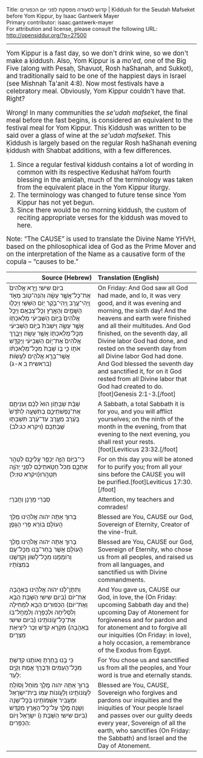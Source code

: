 <html>
<head></head>
<body>
Title: קדוש לסעודה מפסקת לפני יום הכפורים | Ḳiddush for the Seudah Mafseket before Yom Kippur, by Isaac Gantwerk Mayer<br />
Primary contributor: isaac.gantwerk-mayer<br />
For attribution and license, please consult the following URL: <a href="http://opensiddur.org/?p=27500">http://opensiddur.org/?p=27500</a>
<p />
<hr />

<div class="english" style="font-size: 1.2em;">
Yom Kippur is a fast day, so we don't drink wine, so we don't make a ḳiddush. Also, Yom Kippur is a <em>mo'ed</em>, one of the Big Five (along with Pesaḥ, Shavuot, Rosh haShanah, and Sukkot), and traditionally said to be one of the happiest days in Israel (see Mishnah Ta'anit 4:8). Now most festivals have a celebratory meal. Obviously, Yom Kippur couldn't have that. Right?

Wrong! In many communities the <em>se'udah mafseket</em>, the final meal before the fast begins, is considered an equivalent to the festival meal for Yom Kippur. This Ḳiddush was written to be said over a glass of wine at the <em>se'udah mafseket</em>. This Ḳiddush is largely based on the regular Rosh haShanah evening ḳiddush with Shabbat additions, with a few differences.

<ol>
<li>Since a regular festival ḳiddush contains a lot of wording in common with its respective Kedushat haYom fourth blessing in the amidah, much of the terminology was taken from the equivalent place in the Yom Kippur liturgy.</li>

<li>The terminology was changed to future tense since Yom Kippur has not yet begun.</li>

<li>Since there would be no morning ḳiddush, the custom of reciting appropriate verses for the ḳiddush was moved to here.</li>
</ol>

Note: “The CAUSE” is used to translate the Divine Name YHVH, based on the philosophical idea of God as the Prime Mover and on the interpretation of the Name as a causative form of the copula – “causes to be.”
</div>

<table style="margin-left: auto;margin-right: auto;" class="draggable">
<thead><tr><th id="x" style="text-align: right;">Source (Hebrew)</th><th style="text-align: left;">Translation (English)</th></tr></thead>
<tbody>
<tr><td style="vertical-align:top;" width="46%">
<div class="liturgy"><span lang="he">
<span class="instruction">ביום שישי׃</span> וַיַּ֤רְא אֱלֹהִים֙ אֶת־כׇּל־אֲשֶׁ֣ר עָשָׂ֔ה וְהִנֵּה־ט֖וֹב מְאֹ֑ד וַֽיְהִי־עֶ֥רֶב וַֽיְהִי־בֹ֖קֶר י֥וֹם הַשִּׁשִּֽׁי׃ וַיְכֻלּ֛וּ הַשָּׁמַ֥יִם וְהָאָ֖רֶץ וְכׇל־צְבָאָֽם׃ וַיְכַ֤ל אֱלֹהִים֙ בַּיּ֣וֹם הַשְּׁבִיעִ֔י מְלַאכְתּ֖וֹ אֲשֶׁ֣ר עָשָׂ֑ה וַיִּשְׁבֹּת֙ בַּיּ֣וֹם הַשְּׁבִיעִ֔י מִכׇּל־מְלַאכְתּ֖וֹ אֲשֶׁ֥ר עָשָֽׂה׃ וַיְבָ֤רֶךְ אֱלֹהִים֙ אֶת־י֣וֹם הַשְּׁבִיעִ֔י וַיְקַדֵּ֖שׁ אֹת֑וֹ כִּ֣י ב֤וֹ שָׁבַת֙ מִכׇּל־מְלַאכְתּ֔וֹ אֲשֶׁר־בָּרָ֥א אֱלֹהִ֖ים לַעֲשֽׂוֹת׃ <span class="citation">(בראשית ב א-ג)</span>
</span></div></td>
 
<td style="vertical-align:top;" width="53%">
<div class="english">
<span class="instruction">On Friday:</span> And God saw all God had made, and lo, it was very good, and it was evening and morning, the sixth day! And the heavens and earth were finished and all their multitudes. And God finished, on the seventh day, all Divine labor God had done, and rested on the seventh day from all Divine labor God had done. And God blessed the seventh day and sanctified it, for on it God rested from all Divine labor that God had created to do.[foot]Genesis 2:1-3.[/foot]
</div></td></tr>


<tr><td style="vertical-align:top;" width="46%">
<div class="liturgy"><span lang="he">
שַׁבַּ֨ת שַׁבָּת֥וֹן הוּא֙ לָכֶ֔ם וְעִנִּיתֶ֖ם אֶת־נַפְשֹׁתֵיכֶ֑ם בְּתִשְׁעָ֤ה לַחֹ֙דֶשׁ֙ בָּעֶ֔רֶב מֵעֶ֣רֶב עַד־עֶ֔רֶב תִּשְׁבְּת֖וּ שַׁבַּתְּכֶֽם׃ <span class="citation">(ויקרא כג:לב)</span>
</span></div></td>
 
<td style="vertical-align:top;" width="53%">
<div class="english">
A Sabbath, a total Sabbath it is for you, and you will afflict yourselves; on the ninth of the month in the evening, from that evening to the next evening, you shall rest your rests.[foot]Leviticus 23:32.[/foot]
</div></td></tr>


<tr><td style="vertical-align:top;" width="46%">
<div class="liturgy"><span lang="he">
כִּֽי־בַיּ֥וֹם הַזֶּ֛ה יְכַפֵּ֥ר עֲלֵיכֶ֖ם לְטַהֵ֣ר אֶתְכֶ֑ם מִכֹּל֙ חַטֹּ֣אתֵיכֶ֔ם לִפְנֵ֥י יְהֹוָ֖ה תִּטְהָֽרוּ׃<span class="citation">(ויקרא טז:ל)</span>
</span></div></td>
 
<td style="vertical-align:top;" width="53%">
<div class="english">
For on this day you will be atoned for to purify you; from all your sins before the CAUSE you will be purified.[foot]Leviticus 17:30.[/foot]
</div></td></tr>


<tr><td style="vertical-align:top;" width="46%">
<div class="liturgy"><span lang="he">
סַבְרִי מָרָנָן וְחֲבֵרַי׃
</span></div></td>
 
<td style="vertical-align:top;" width="53%">
<div class="english">
Attention, my teachers and comrades!
</div></td></tr>


<tr><td style="vertical-align:top;" width="46%">
<div class="liturgy"><span lang="he">
בָּרוּךְ אַתָּה 
יהוה אֱלֹהֵינוּ 
מֶלֶךְ הָעוֹלָם
בּוֹרֵא פְּרִי הַגָּפֶן׃
</span></div></td>
 
<td style="vertical-align:top;" width="53%">
<div class="english">
Blessed are You, 
CAUSE our God, 
Sovereign of Eternity, 
Creator of the vine-fruit.
</div></td></tr>


<tr><td style="vertical-align:top;" width="46%">
<div class="liturgy"><span lang="he">
בָּרוּךְ אַתָּה יהוה אֱלֹהֵינוּ מֶלֶךְ הָעוֹלָם אֲשֶׁר בָּחַר־בָּנוּ מִכׇּל־עָם וְרוֹמְמָנוּ מִכׇּל־לָשׁוֹן וְקִדְּשָׁנוּ בְּמִצְוֹתָיו׃ 
</span></div></td>
 
<td style="vertical-align:top;" width="53%">
<div class="english">
Blessed are You, CAUSE our God, Sovereign of Eternity, who chose us from all peoples, and raised us from all languages, and sanctified us with Divine commandments.
</div></td></tr>


<tr><td style="vertical-align:top;" width="46%">
<div class="liturgy"><span lang="he">
וַתִּתֶּן־לָנוּ יהוה אֱלֹהֵינוּ בְּאַהֲבָה אֶת־יוֹם (<span class="instruction">ביום שישי׃</span> הַשַּׁבָּת הַבָּא וְאֶת־יוֹם) הַכִּפּוּרִים הַבָּא לִמְחִילָה וְלִסְלִיחָה וּלְכַפָּרָה וְלִמְחׇל־בּוֹ אֶת־כׇּל־עֲוֹנוֹתֵֽינוּ (<span class="instruction">ביום שישי׃</span> בְּאַהֲבָה) מִקְרָא קֹדֶשׁ זֵכֶר לִיצִיאַת מִצְרָיִם׃
</span></div></td>
 
<td style="vertical-align:top;" width="53%">
<div class="english">
And You gave us, CAUSE our God, in love, the (<span class="instruction">On Friday:</span> upcoming Sabbath day and the) upcoming Day of Atonement for forgiveness and for pardon and for atonement and to forgive all our iniquities (<span class="instruction">On Friday:</span> in love), a holy occasion, a remembrance of the Exodus from Egypt.
</div></td></tr>


<tr><td style="vertical-align:top;" width="46%">
<div class="liturgy"><span lang="he">
כִּי בָנוּ בָחַרְתָּ וְאוֹתָנוּ קִדַּשְׁתָּ מִכׇּל־הָעַמִּים וּדְבָרְךָ אֱמֶת וְקַיָּם לָעַד: 
</span></div></td>
 
<td style="vertical-align:top;" width="53%">
<div class="english">
For You chose us and sanctified us from all the peoples, and Your word is true and eternally stands.
</div></td></tr>


<tr><td style="vertical-align:top;" width="46%">
<div class="liturgy"><span lang="he">
בָּרוּךְ אַתָּה יהוה מֶֽלֶךְ מוֹחֵל וְסוֹלֵֽחַ לַעֲוֹנוֹתֵֽינוּ וְלַעֲוֹנוֹת עַמּוֹ בֵּית־יִשְׂרָאֵל וּמַעֲבִיר אַשְׁמוֹתֵֽינוּ בְּכׇל־שָׁנָה וְשָׁנָה׃ מֶֽלֶךְ עַל־כׇּל־הָאָֽרֶץ מְקַדֵּשׁ (<span class="instruction">ביום שישי׃</span> הַשַּׁבָּת וְ) יִשְׂרָאֵל וְיוֹם הַכִּפֻּרִים:
</span></div></td>
 
<td style="vertical-align:top;" width="53%">
<div class="english">
Blessed are You, CAUSE, Sovereign who forgives and pardons our iniquities and the iniquities of Your people Israel and passes over our guilty deeds every year, Sovereign of all the earth, who sanctifies (<span class="instruction">On Friday:</span> the Sabbath) and Israel and the Day of Atonement.
</div></td></tr>
</tbody></table>
</body>
</html>